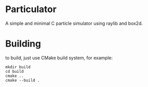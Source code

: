 # Particulator
A simple and minimal C particle simulator using raylib and box2d.

# Building
to build, just use CMake build system, for example:
```
mkdir build
cd build
cmake ..
cmake --build .
```
